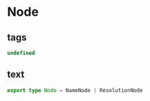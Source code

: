 # Node

## tags

```ts
undefined
```

## text

```ts
export type Node = NameNode | ResolutionNode
```

